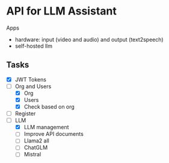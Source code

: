 # API for LLM Assistant

Apps

- hardware: input (video and audio) and output (text2speech)
- self-hosted llm

## Tasks

- [x] JWT Tokens
- [ ] Org and Users
    - [x] Org
    - [x] Users
    - [x] Check based on org
- [ ] Register
- [ ] LLM
    - [x] LLM management
    - [ ] Improve API documents
    - [ ] Llama2 all
    - [ ] ChatGLM
    - [ ] Mistral
